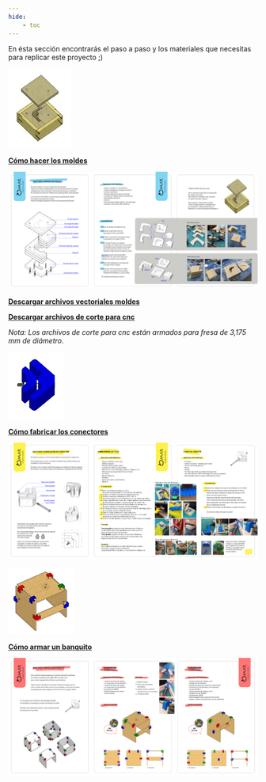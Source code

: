 ```yaml
---
hide:
    - toc
---
```

En ésta sección encontrarás el paso a paso y los materiales que necesitas para replicar este proyecto ;)

![](../images/proy/moldecito.jpg)

**[Cómo hacer los moldes](https://drive.google.com/file/d/1b0JqS9Fdvn0cBmjlGBO8-Pjs6C_eTU-e/view?usp=drive_link)**

![](../images/proy/gmol.png)

**[Descargar archivos vectoriales moldes](https://drive.google.com/file/d/1Hw_IUKTYbBiqGcHl0Zttv3H8hpmUacNr/view?usp=drive_link)**

**[Descargar archivos de corte para cnc](https://drive.google.com/drive/folders/1XYgZxli9mBeimtkZXH1mR-BFumYxReyt?usp=drive_link)**

*Nota: Los archivos de corte para cnc están armados para fresa de 3,175 mm de diámetro*.



![](../images/proy/omarcito.png)

**[Cómo fabricar los conectores](https://drive.google.com/file/d/1xcBaP-jZxpnHqut9iD6R41gH-emJ6iC1/view?usp=drive_link)**

![](../images/proy/gcon.png)



![](../images/proy/banquito.png)

**[Cómo armar un banquito](https://drive.google.com/file/d/12iivy3iOX32kuoqkHaQ9wx0RuLJyacv_/view?usp=drive_link)**

![](../images/proy/gban.png)